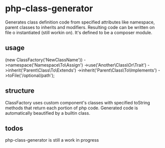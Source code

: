 # php-class-generator
Generates class definition code from specified attributes like namespace, parent classes to inherits and modifiers.
Resulting code can be written on file o instantiated (still workin on).
It's defined to be a composer module.

## usage
(new ClassFactory('NewClassName'))
  ->namespace('Namespace\To\Assign')
  ->use('Another\Class\Or\Trait')
  ->inherit('Parent\Class\To\Extends')
  ->inherit('Parent\Class\To\Implements')
  ->toFile('/optional/path');
  
## structure
ClassFactory uses custom component's classes with specified toString methods that return each portion of php code.
Generated code is automatically beautified by a builtin class.

## todos
php-class-generator is still a work in progress
